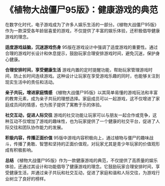 # 《植物大战僵尸95版》：健康游戏的典范

在数字化时代，电子游戏成为了许多人娱乐生活的一部分。《植物大战僵尸95版》作为一款深受各年龄层喜爱的游戏，不仅提供了丰富的娱乐体验，还积极倡导健康游戏的理念。

**适度游戏益脑，沉迷游戏伤身**
95版在游戏设计中强调了适度游戏的重要性。通过合理的游戏时长设计和休息提示，鼓励玩家合理安排游戏时间，避免沉迷，保护身心健康。

**合理安排时间，享受健康生活**
游戏内置的定时提醒功能，帮助玩家管理游戏时间，防止长时间连续游戏。这种设计让玩家在享受游戏乐趣的同时，也能够关注到现实生活中的责任和活动。

**亲子共玩，增进家庭情感**
《植物大战僵尸95版》以其简单易懂的游戏玩法和丰富的教育元素，成为亲子共玩的理想选择。家庭成员可以一起游戏，这不仅增进了家庭成员间的情感，也为孩子提供了寓教于乐的体验。

**社交互动，促进人际交往**
游戏的社交功能让玩家可以与朋友一起合作或竞争，这种互动不仅增加了游戏的趣味性，也为玩家提供了一个健康的社交平台，促进了人际交往和团队协作能力的发展。

**积极内容，传播正面价值**
95版中游戏内容积极向上，通过植物与僵尸的趣味战斗，传播了勇敢、智慧和坚持的正面价值观，对玩家尤其是青少年玩家的价值观形成有积极影响。

**总结**
《植物大战僵尸95版》作为一款健康游戏的典范，不仅提供了高质量的娱乐体验，还通过其设计和功能倡导了健康游戏的理念。它鼓励玩家合理安排时间，享受健康生活，并通过亲子共玩和社交互动，促进了家庭和谐和人际交往，为游戏行业树立了良好的榜样。